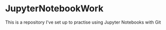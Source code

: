 # JupyterNotebookWork
This is a repository I've set up to practise using Jupyter Notebooks with Git
